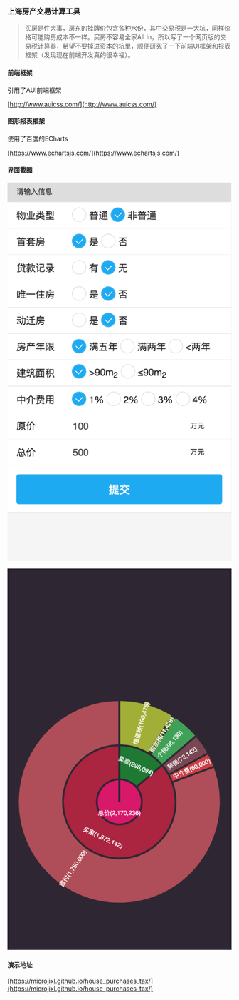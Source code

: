 ### 上海房产交易计算工具

>买房是件大事，房东的挂牌价包含各种水份，其中交易税是一大坑，同样价格可能购房成本不一样。买房不容易全家All In，所以写了一个网页版的交易税计算器，希望不要掉进资本的坑里，顺便研究了一下前端UI框架和报表框架（发现现在前端开发真的很幸福）。

#### 前端框架
引用了AUI前端框架

[http://www.auicss.com/](http://www.auicss.com/)

#### 图形报表框架
使用了百度的ECharts

[https://www.echartsjs.com/](https://www.echartsjs.com/)

#### 界面截图

![form](screen_capture/form.png)

![result](screen_capture/result.png)

#### 演示地址
[https://microjixl.github.io/house_purchases_tax/](https://microjixl.github.io/house_purchases_tax/)